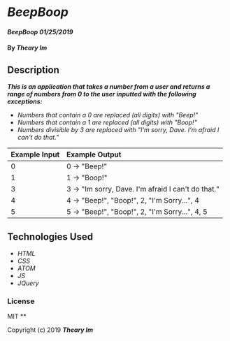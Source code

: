 # _BeepBoop_

#### _BeepBoop 01/25/2019_

#### By _**Theary Im**_

## Description

**_This is an application that takes a number from a user and returns a range of numbers from 0 to the user inputted with the following exceptions:_**
* _Numbers that contain a 0 are replaced (all digits) with "Beep!"_
* _Numbers that contain a 1 are replaced (all digits) with "Boop!"_
* _Numbers divisible by 3 are replaced with "I'm sorry, Dave. I'm afraid I can't do that."_

| Example Input| Example Output                                     |
| :----------- | :------------------------------------------------- |
| 0            | 0 -> "Beep!"                                       |
| 1            | 1 -> "Boop!"                                       |
| 3            | 3 -> "Im sorry, Dave. I'm afraid I can't do that." |
| 4            | 4 -> "Beep!", "Boop!", 2, "I'm Sorry...", 4        |
| 5            | 5 -> "Beep!", "Boop!", 2, "I'm Sorry...", 4, 5     |

## Technologies Used

* _HTML_
* _CSS_
* _ATOM_
* _JS_
* _JQuery_

### License
MIT
**

Copyright (c) 2019 **_Theary Im_**
